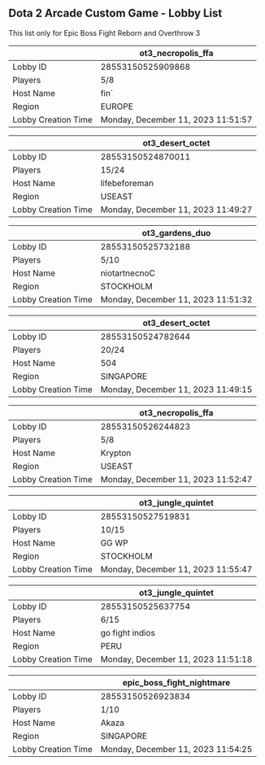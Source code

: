 ## Dota 2 Arcade Custom Game - Lobby List

This list only for Epic Boss Fight Reborn and Overthrow 3

|  | ot3_necropolis_ffa |
| ------ | ------ |
| Lobby ID | 28553150525909868 |
| Players | 5/8 |
| Host Name | fin` |
| Region | EUROPE |
| Lobby Creation Time | Monday, December 11, 2023 11:51:57 |


|  | ot3_desert_octet |
| ------ | ------ |
| Lobby ID | 28553150524870011 |
| Players | 15/24 |
| Host Name | lifebeforeman |
| Region | USEAST |
| Lobby Creation Time | Monday, December 11, 2023 11:49:27 |


|  | ot3_gardens_duo |
| ------ | ------ |
| Lobby ID | 28553150525732188 |
| Players | 5/10 |
| Host Name | niotartnecnoC |
| Region | STOCKHOLM |
| Lobby Creation Time | Monday, December 11, 2023 11:51:32 |


|  | ot3_desert_octet |
| ------ | ------ |
| Lobby ID | 28553150524782644 |
| Players | 20/24 |
| Host Name | 504 |
| Region | SINGAPORE |
| Lobby Creation Time | Monday, December 11, 2023 11:49:15 |


|  | ot3_necropolis_ffa |
| ------ | ------ |
| Lobby ID | 28553150526244823 |
| Players | 5/8 |
| Host Name | Krypton |
| Region | USEAST |
| Lobby Creation Time | Monday, December 11, 2023 11:52:47 |


|  | ot3_jungle_quintet |
| ------ | ------ |
| Lobby ID | 28553150527519831 |
| Players | 10/15 |
| Host Name | GG WP |
| Region | STOCKHOLM |
| Lobby Creation Time | Monday, December 11, 2023 11:55:47 |


|  | ot3_jungle_quintet |
| ------ | ------ |
| Lobby ID | 28553150525637754 |
| Players | 6/15 |
| Host Name | go fight indios |
| Region | PERU |
| Lobby Creation Time | Monday, December 11, 2023 11:51:18 |


|  | epic_boss_fight_nightmare |
| ------ | ------ |
| Lobby ID | 28553150526923834 |
| Players | 1/10 |
| Host Name | Akaza |
| Region | SINGAPORE |
| Lobby Creation Time | Monday, December 11, 2023 11:54:25 |


